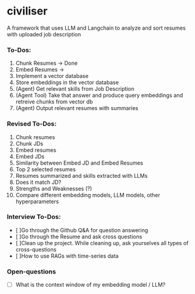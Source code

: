 # civiliser
A framework that uses LLM and Langchain to analyze and sort resumes with uploaded job description

### To-Dos:
1. Chunk Resumes -> Done
2. Embed Resumes -> 
3. Implement a vector database
4. Store embeddings in the vector database
5. (Agent) Get relevant skills from Job Description
6. (Agent Tool) Take that answer and produce query embeddings and retreive chunks from vector db
7. (Agent) Output relevant resumes with summaries 

### Revised To-Dos:
1. Chunk resumes
2. Chunk JDs
3. Embed resumes
4. Embed JDs
5. Similarity between Embed JD and Embed Resumes
6. Top 2 selected resumes
7. Resumes summarized and skills extracted with LLMs
8. Does it match JD?
9. Strengths and Weaknesses (?)
10. Compare different embedding models, LLM models, other hyperparameters

### Interview To-Dos:
- [ ]Go through the Github Q&A for question answering
- [ ]Go through the Resume and ask cross questions
- [ ]Clean up the project. While cleaning up, ask yourselves all types of cross-questions
- [ ]How to use RAGs with time-series data

### Open-questions
- [ ] What is the context window of my embedding model / LLM?
